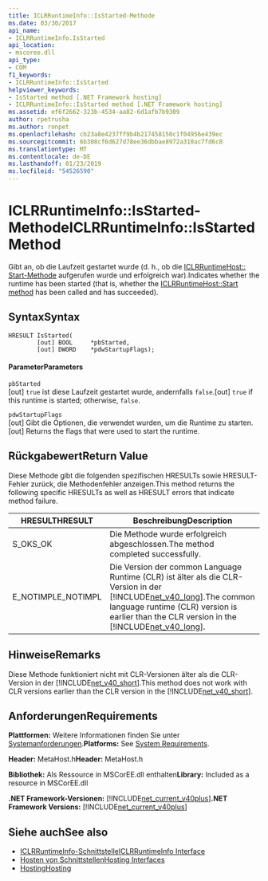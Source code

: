```yaml
---
title: ICLRRuntimeInfo::IsStarted-Methode
ms.date: 03/30/2017
api_name:
- ICLRRuntimeInfo.IsStarted
api_location:
- mscoree.dll
api_type:
- COM
f1_keywords:
- ICLRRuntimeInfo::IsStarted
helpviewer_keywords:
- IsStarted method [.NET Framework hosting]
- ICLRRuntimeInfo::IsStarted method [.NET Framework hosting]
ms.assetid: ef6f2662-323b-4534-aa82-6d1afb7b9309
author: rpetrusha
ms.author: ronpet
ms.openlocfilehash: cb23a8e4237ff9b4b217458150c1f04956e439ec
ms.sourcegitcommit: 6b308cf6d627d78ee36dbbae8972a310ac7fd6c8
ms.translationtype: MT
ms.contentlocale: de-DE
ms.lasthandoff: 01/23/2019
ms.locfileid: "54526590"
---
```

# <a name="iclrruntimeinfoisstarted-method"></a><span data-ttu-id="b0f20-102">ICLRRuntimeInfo::IsStarted-Methode</span><span class="sxs-lookup"><span data-stu-id="b0f20-102">ICLRRuntimeInfo::IsStarted Method</span></span>
<span data-ttu-id="b0f20-103">Gibt an, ob die Laufzeit gestartet wurde (d. h., ob die [ICLRRuntimeHost:: Start-Methode](../../../../docs/framework/unmanaged-api/hosting/iclrruntimehost-start-method.md) aufgerufen wurde und erfolgreich war).</span><span class="sxs-lookup"><span data-stu-id="b0f20-103">Indicates whether the runtime has been started (that is, whether the [ICLRRuntimeHost::Start method](../../../../docs/framework/unmanaged-api/hosting/iclrruntimehost-start-method.md) has been called and has succeeded).</span></span>  
  
## <a name="syntax"></a><span data-ttu-id="b0f20-104">Syntax</span><span class="sxs-lookup"><span data-stu-id="b0f20-104">Syntax</span></span>  
  
```  
HRESULT IsStarted(  
        [out] BOOL     *pbStarted,  
        [out] DWORD    *pdwStartupFlags);  
```  
  
#### <a name="parameters"></a><span data-ttu-id="b0f20-105">Parameter</span><span class="sxs-lookup"><span data-stu-id="b0f20-105">Parameters</span></span>  
 `pbStarted`  
 <span data-ttu-id="b0f20-106">[out] `true` ist diese Laufzeit gestartet wurde, andernfalls `false`.</span><span class="sxs-lookup"><span data-stu-id="b0f20-106">[out] `true` if this runtime is started; otherwise, `false`.</span></span>  
  
 `pdwStartupFlags`  
 <span data-ttu-id="b0f20-107">[out] Gibt die Optionen, die verwendet wurden, um die Runtime zu starten.</span><span class="sxs-lookup"><span data-stu-id="b0f20-107">[out] Returns the flags that were used to start the runtime.</span></span>  
  
## <a name="return-value"></a><span data-ttu-id="b0f20-108">Rückgabewert</span><span class="sxs-lookup"><span data-stu-id="b0f20-108">Return Value</span></span>  
 <span data-ttu-id="b0f20-109">Diese Methode gibt die folgenden spezifischen HRESULTs sowie HRESULT-Fehler zurück, die Methodenfehler anzeigen.</span><span class="sxs-lookup"><span data-stu-id="b0f20-109">This method returns the following specific HRESULTs as well as HRESULT errors that indicate method failure.</span></span>  
  
|<span data-ttu-id="b0f20-110">HRESULT</span><span class="sxs-lookup"><span data-stu-id="b0f20-110">HRESULT</span></span>|<span data-ttu-id="b0f20-111">Beschreibung</span><span class="sxs-lookup"><span data-stu-id="b0f20-111">Description</span></span>|  
|-------------|-----------------|  
|<span data-ttu-id="b0f20-112">S_OK</span><span class="sxs-lookup"><span data-stu-id="b0f20-112">S_OK</span></span>|<span data-ttu-id="b0f20-113">Die Methode wurde erfolgreich abgeschlossen.</span><span class="sxs-lookup"><span data-stu-id="b0f20-113">The method completed successfully.</span></span>|  
|<span data-ttu-id="b0f20-114">E_NOTIMPL</span><span class="sxs-lookup"><span data-stu-id="b0f20-114">E_NOTIMPL</span></span>|<span data-ttu-id="b0f20-115">Die Version der common Language Runtime (CLR) ist älter als die CLR-Version in der [!INCLUDE[net_v40_long](../../../../includes/net-v40-long-md.md)].</span><span class="sxs-lookup"><span data-stu-id="b0f20-115">The common language runtime (CLR) version is earlier than the CLR version in the [!INCLUDE[net_v40_long](../../../../includes/net-v40-long-md.md)].</span></span>|  
  
## <a name="remarks"></a><span data-ttu-id="b0f20-116">Hinweise</span><span class="sxs-lookup"><span data-stu-id="b0f20-116">Remarks</span></span>  
 <span data-ttu-id="b0f20-117">Diese Methode funktioniert nicht mit CLR-Versionen älter als die CLR-Version in der [!INCLUDE[net_v40_short](../../../../includes/net-v40-short-md.md)].</span><span class="sxs-lookup"><span data-stu-id="b0f20-117">This method does not work with CLR versions earlier than the CLR version in the [!INCLUDE[net_v40_short](../../../../includes/net-v40-short-md.md)].</span></span>  
  
## <a name="requirements"></a><span data-ttu-id="b0f20-118">Anforderungen</span><span class="sxs-lookup"><span data-stu-id="b0f20-118">Requirements</span></span>  
 <span data-ttu-id="b0f20-119">**Plattformen:** Weitere Informationen finden Sie unter [Systemanforderungen](../../../../docs/framework/get-started/system-requirements.md).</span><span class="sxs-lookup"><span data-stu-id="b0f20-119">**Platforms:** See [System Requirements](../../../../docs/framework/get-started/system-requirements.md).</span></span>  
  
 <span data-ttu-id="b0f20-120">**Header:** MetaHost.h</span><span class="sxs-lookup"><span data-stu-id="b0f20-120">**Header:** MetaHost.h</span></span>  
  
 <span data-ttu-id="b0f20-121">**Bibliothek:** Als Ressource in MSCorEE.dll enthalten</span><span class="sxs-lookup"><span data-stu-id="b0f20-121">**Library:** Included as a resource in MSCorEE.dll</span></span>  
  
 <span data-ttu-id="b0f20-122">**.NET Framework-Versionen:** [!INCLUDE[net_current_v40plus](../../../../includes/net-current-v40plus-md.md)]</span><span class="sxs-lookup"><span data-stu-id="b0f20-122">**.NET Framework Versions:** [!INCLUDE[net_current_v40plus](../../../../includes/net-current-v40plus-md.md)]</span></span>  
  
## <a name="see-also"></a><span data-ttu-id="b0f20-123">Siehe auch</span><span class="sxs-lookup"><span data-stu-id="b0f20-123">See also</span></span>
- [<span data-ttu-id="b0f20-124">ICLRRuntimeInfo-Schnittstelle</span><span class="sxs-lookup"><span data-stu-id="b0f20-124">ICLRRuntimeInfo Interface</span></span>](../../../../docs/framework/unmanaged-api/hosting/iclrruntimeinfo-interface.md)
- [<span data-ttu-id="b0f20-125">Hosten von Schnittstellen</span><span class="sxs-lookup"><span data-stu-id="b0f20-125">Hosting Interfaces</span></span>](../../../../docs/framework/unmanaged-api/hosting/hosting-interfaces.md)
- [<span data-ttu-id="b0f20-126">Hosting</span><span class="sxs-lookup"><span data-stu-id="b0f20-126">Hosting</span></span>](../../../../docs/framework/unmanaged-api/hosting/index.md)

